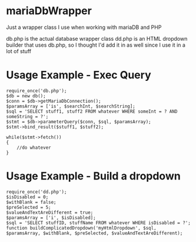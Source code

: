 # mariaDbWrapper
Just a wrapper class I use when working with mariaDB and PHP

db.php is the actual database wrapper class
dd.php is an HTML dropdown builder that uses db.php, so I thought I'd add it in as well since I use it in a lot of stuff

# Usage Example - Exec Query
    require_once('db.php');
    $db = new db();
    $conn = $db->getMariaDbConnection();
    $paramsArray = ['is', $searchInt, $searchString];
    $sql = 'SELECT stuff1, stuff2 FROM whatever WHERE someInt = ? AND someString = ?';		
    $stmt = $db->parameterQuery($conn, $sql, $paramsArray);
    $stmt->bind_result($stuff1, $stuff2);
		
    while($stmt->fetch())
    {
	    //do whatever
    }
	
# Usage Example - Build a dropdown
    require_once('dd.php');
    $isDisabled = 0;
    $withBlank = false;
    $preSelected = 5;
    $valueAndTextAreDifferent = true;
    $paramsArray = ['i', $isDisabled];
    $sql = 'SELECT stuffID, stuffName FROM whatever WHERE isDisabled = ?';	
    function buildComplicatedDropdown('myHtmlDropdown', $sql, $paramsArray, $withBlank, $preSelected, $valueAndTextAreDifferent);
    
